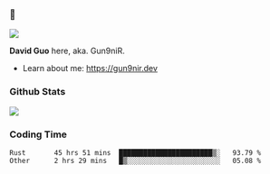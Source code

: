 ### 👋

![](https://komarev.com/ghpvc/?username=Gun9niR&label=Total+Views)

**David Guo** here, aka. Gun9niR.

- Learn about me: https://gun9nir.dev

### Github Stats

<img src="https://github-readme-stats.vercel.app/api?username=Gun9niR&count_private=true&show_icons=true&theme=vue-dark&hide_title=true">

### Coding Time

<!--START_SECTION:waka-->

```text
Rust       45 hrs 51 mins  ███████████████████████▒░   93.79 %
Other      2 hrs 29 mins   █▒░░░░░░░░░░░░░░░░░░░░░░░   05.08 %
```

<!--END_SECTION:waka-->
